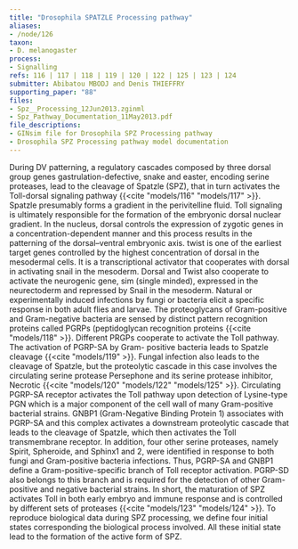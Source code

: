 ```yaml
---
title: "Drosophila SPATZLE Processing pathway"
aliases:
- /node/126
taxon: 
- D. melanogaster
process: 
- Signalling
refs: 116 | 117 | 118 | 119 | 120 | 122 | 125 | 123 | 124
submitter: Abibatou MBODJ and Denis THIEFFRY
supporting_paper: "88"
files: 
- Spz__Processing_12Jun2013.zginml
- Spz_Pathway_Documentation_11May2013.pdf
file_descriptions: 
- GINsim file for Drosophila SPZ Processing pathway
- Drosophila SPZ Processing pathway model documentation
---
```



During DV patterning, a regulatory cascades composed by three dorsal group
genes gastrulation-defective, snake and easter, encoding serine proteases,
lead to the cleavage of Spatzle (SPZ), that in turn activates the Toll-dorsal
signaling pathway {{<cite "models/116" "models/117" >}}. Spatzle presumably forms
a gradient in the perivitelline fluid. Toll signaling is ultimately responsible
for the formation of the embryonic dorsal nuclear gradient. In the nucleus, dorsal
controls the expression of zygotic genes in a concentration-dependent manner
and this process results in the patterning of the dorsal–ventral embryonic
axis. twist is one of the earliest target genes controlled by the highest
concentration of dorsal in the mesodermal cells. It is a transcriptional
activator that cooperates with dorsal in activating snail in the mesoderm.
Dorsal and Twist also cooperate to activate the neurogenic gene, sim (single
minded), expressed in the neurectoderm and repressed by Snail in the mesoderm.
Natural or experimentally induced infections by fungi or bacteria elicit a
specific response in both adult flies and larvae. The proteoglycans of Gram-positive
and Gram-negative bacteria are sensed by distinct pattern recognition proteins
called PGRPs (peptidoglycan recognition proteins {{<cite "models/118" >}}.
Different PRGPs cooperate to activate the Toll pathway. The activation of PGRP-SA
by Gram- positive bacteria leads to Spatzle cleavage {{<cite "models/119" >}}.
Fungal infection also leads to the cleavage of Spatzle, but the proteolytic
cascade in this case involves the circulating serine protease Persephone and its
serine protease inhibitor, Necrotic {{<cite "models/120" "models/122" "models/125" >}}.
Circulating PGRP-SA receptor activates the Toll pathway upon detection of Lysine-type
PGN which is a major component of the cell wall of many Gram-positive bacterial strains.
GNBP1 (Gram-Negative Binding Protein 1) associates with PGRP-SA and this complex
activates a downstream proteolytic cascade that leads to the cleavage of Spatzle,
which then activates the Toll transmembrane receptor. In addition, four other
serine proteases, namely Spirit, Spheroide, and Sphinx1 and 2, were identified
in response to both fungi and Gram-positive bacteria infections. Thus, PGRP-SA
and GNBP1 define a Gram-positive-specific branch of Toll receptor activation.
PGRP-SD also belongs to this branch and is required for the detection of other
Gram-positive and negative bacterial strains. In short, the maturation of SPZ
activates Toll in both early embryo and immune response and is controlled by
different sets of proteases {{<cite "models/123" "models/124" >}}. To reproduce
biological data during SPZ processing, we define four initial states corresponding
the biological process involved. All these initial state lead to the formation of
the active form of SPZ.


